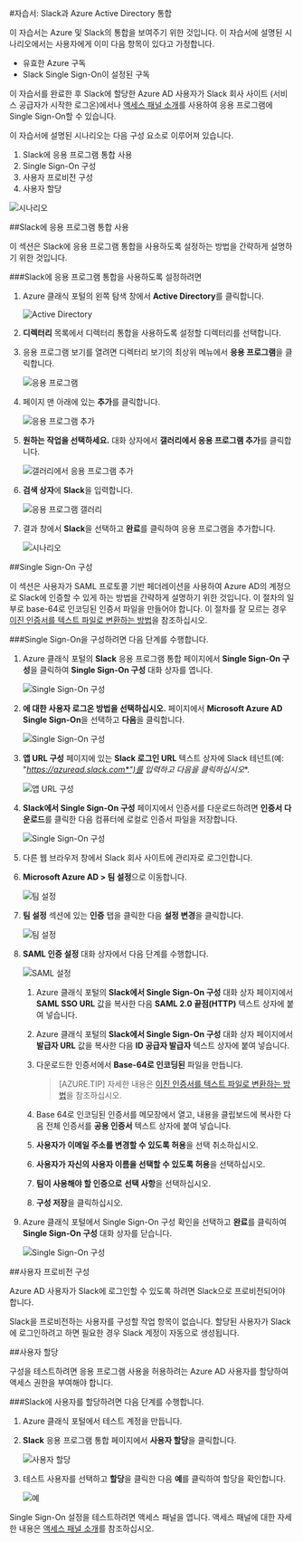 <properties 
    pageTitle="자습서: Slack과 Azure Active Directory 통합 | Microsoft Azure" 
    description="Azure Active Directory에서 Slack을 사용하여 Single Sign-On, 자동화된 프로비전 등을 사용하도록 설정하는 방법을 알아봅니다." 
    services="active-directory" 
    authors="jeevansd"  
    documentationCenter="na" 
    manager="femila"/>
<tags 
    ms.service="active-directory" 
    ms.devlang="na" 
    ms.topic="article" 
    ms.tgt_pltfrm="na" 
    ms.workload="identity" 
    ms.date="09/19/2016" 
    ms.author="jeedes" />

#자습서: Slack과 Azure Active Directory 통합
  
이 자습서는 Azure 및 Slack의 통합을 보여주기 위한 것입니다. 이 자습서에 설명된 시나리오에서는 사용자에게 이미 다음 항목이 있다고 가정합니다.

-   유효한 Azure 구독
-   Slack Single Sign-On이 설정된 구독
  
이 자습서를 완료한 후 Slack에 할당한 Azure AD 사용자가 Slack 회사 사이트 (서비스 공급자가 시작한 로그온)에서나 [액세스 패널 소개](active-directory-saas-access-panel-introduction.md)를 사용하여 응용 프로그램에 Single Sign-On할 수 있습니다.
  
이 자습서에 설명된 시나리오는 다음 구성 요소로 이루어져 있습니다.

1.  Slack에 응용 프로그램 통합 사용
2.  Single Sign-On 구성
3.  사용자 프로비전 구성
4.  사용자 할당

![시나리오](./media/active-directory-saas-slack-tutorial/IC794980.png "시나리오")

##Slack에 응용 프로그램 통합 사용
  
이 섹션은 Slack에 응용 프로그램 통합을 사용하도록 설정하는 방법을 간략하게 설명하기 위한 것입니다.

###Slack에 응용 프로그램 통합을 사용하도록 설정하려면

1.  Azure 클래식 포털의 왼쪽 탐색 창에서 **Active Directory**를 클릭합니다.

    ![Active Directory](./media/active-directory-saas-slack-tutorial/IC700993.png "Active Directory")

2.  **디렉터리** 목록에서 디렉터리 통합을 사용하도록 설정할 디렉터리를 선택합니다.

3.  응용 프로그램 보기를 열려면 디렉터리 보기의 최상위 메뉴에서 **응용 프로그램**을 클릭합니다.

    ![응용 프로그램](./media/active-directory-saas-slack-tutorial/IC700994.png "응용 프로그램")

4.  페이지 맨 아래에 있는 **추가**를 클릭합니다.

    ![응용 프로그램 추가](./media/active-directory-saas-slack-tutorial/IC749321.png "응용 프로그램 추가")

5.  **원하는 작업을 선택하세요.** 대화 상자에서 **갤러리에서 응용 프로그램 추가**를 클릭합니다.

    ![갤러리에서 응용 프로그램 추가](./media/active-directory-saas-slack-tutorial/IC749322.png "갤러리에서 응용 프로그램 추가")

6.  **검색 상자**에 **Slack**을 입력합니다.

    ![응용 프로그램 갤러리](./media/active-directory-saas-slack-tutorial/IC794981.png "응용 프로그램 갤러리")

7.  결과 창에서 **Slack**을 선택하고 **완료**를 클릭하여 응용 프로그램을 추가합니다.

    ![시나리오](./media/active-directory-saas-slack-tutorial/IC796925.png "시나리오")

##Single Sign-On 구성
  
이 섹션은 사용자가 SAML 프로토콜 기반 페더레이션을 사용하여 Azure AD의 계정으로 Slack에 인증할 수 있게 하는 방법을 간략하게 설명하기 위한 것입니다. 이 절차의 일부로 base-64로 인코딩된 인증서 파일을 만들어야 합니다. 이 절차를 잘 모르는 경우 [이진 인증서를 텍스트 파일로 변환하는 방법](http://youtu.be/PlgrzUZ-Y1o)을 참조하십시오.

###Single Sign-On을 구성하려면 다음 단계를 수행합니다.

1.  Azure 클래식 포털의 **Slack** 응용 프로그램 통합 페이지에서 **Single Sign-On 구성**을 클릭하여 **Single Sign-On 구성** 대화 상자를 엽니다.

    ![Single Sign-On 구성](./media/active-directory-saas-slack-tutorial/IC794982.png "Single Sign-On 구성")

2.  **에 대한 사용자 로그온 방법을 선택하십시오.** 페이지에서 **Microsoft Azure AD Single Sign-On**을 선택하고 **다음**을 클릭합니다.

    ![Single Sign-On 구성](./media/active-directory-saas-slack-tutorial/IC794983.png "Single Sign-On 구성")

3.  **앱 URL 구성** 페이지에 있는 **Slack 로그인 URL** 텍스트 상자에 Slack 테넌트(예: "*https://azuread.slack.com*")를 입력하고 *다음*을 클릭하십시오**.

    ![앱 URL 구성](./media/active-directory-saas-slack-tutorial/IC794984.png "앱 URL 구성")

4.  **Slack에서 Single Sign-On 구성** 페이지에서 인증서를 다운로드하려면 **인증서 다운로드**를 클릭한 다음 컴퓨터에 로컬로 인증서 파일을 저장합니다.

    ![Single Sign-On 구성](./media/active-directory-saas-slack-tutorial/IC794985.png "Single Sign-On 구성")

5.  다른 웹 브라우저 창에서 Slack 회사 사이트에 관리자로 로그인합니다.

6.  **Microsoft Azure AD > 팀 설정**으로 이동합니다.

    ![팀 설정](./media/active-directory-saas-slack-tutorial/IC794986.png "팀 설정")

7.  **팀 설정** 섹션에 있는 **인증** 탭을 클릭한 다음 **설정 변경**을 클릭합니다.

    ![팀 설정](./media/active-directory-saas-slack-tutorial/IC794987.png "팀 설정")

8.  **SAML 인증 설정** 대화 상자에서 다음 단계를 수행합니다.

    ![SAML 설정](./media/active-directory-saas-slack-tutorial/IC794988.png "SAML 설정")

    1.  Azure 클래식 포털의 **Slack에서 Single Sign-On 구성** 대화 상자 페이지에서 **SAML SSO URL** 값을 복사한 다음 **SAML 2.0 끝점(HTTP)** 텍스트 상자에 붙여 넣습니다.
    2.  Azure 클래식 포털의 **Slack에서 Single Sign-On 구성** 대화 상자 페이지에서 **발급자 URL** 값을 복사한 다음 **ID 공급자 발급자** 텍스트 상자에 붙여 넣습니다.
    3.  다운로드한 인증서에서 **Base-64로 인코딩된** 파일을 만듭니다.
    
        >[AZURE.TIP] 자세한 내용은 [이진 인증서를 텍스트 파일로 변환하는 방법](http://youtu.be/PlgrzUZ-Y1o)을 참조하십시오.

    4.  Base 64로 인코딩된 인증서를 메모장에서 열고, 내용을 클립보드에 복사한 다음 전체 인증서를 **공용 인증서** 텍스트 상자에 붙여 넣습니다.
    5.  **사용자가 이메일 주소를 변경할 수 있도록 허용**을 선택 취소하십시오.
    6.  **사용자가 자신의 사용자 이름을 선택할 수 있도록 허용**을 선택하십시오.
    7.  **팀이 사용해야 할 인증으로** **선택 사항**을 선택하십시오.
    8.  **구성 저장**을 클릭하십시오.

9.  Azure 클래식 포털에서 Single Sign-On 구성 확인을 선택하고 **완료**를 클릭하여 **Single Sign-On 구성** 대화 상자를 닫습니다.

    ![Single Sign-On 구성](./media/active-directory-saas-slack-tutorial/IC794989.png "Single Sign-On 구성")

##사용자 프로비전 구성
  
Azure AD 사용자가 Slack에 로그인할 수 있도록 하려면 Slack으로 프로비전되어야 합니다.
  
Slack을 프로비전하는 사용자를 구성할 작업 항목이 없습니다. 할당된 사용자가 Slack에 로그인하려고 하면 필요한 경우 Slack 계정이 자동으로 생성됩니다.

##사용자 할당
  
구성을 테스트하려면 응용 프로그램 사용을 허용하려는 Azure AD 사용자를 할당하여 액세스 권한을 부여해야 합니다.

###Slack에 사용자를 할당하려면 다음 단계를 수행합니다.

1.  Azure 클래식 포털에서 테스트 계정을 만듭니다.

2.  **Slack** 응용 프로그램 통합 페이지에서 **사용자 할당**을 클릭합니다.

    ![사용자 할당](./media/active-directory-saas-slack-tutorial/IC794990.png "사용자 할당")

3.  테스트 사용자를 선택하고 **할당**을 클릭한 다음 **예**를 클릭하여 할당을 확인합니다.

    ![예](./media/active-directory-saas-slack-tutorial/IC767830.png "예")
  
Single Sign-On 설정을 테스트하려면 액세스 패널을 엽니다. 액세스 패널에 대한 자세한 내용은 [액세스 패널 소개](active-directory-saas-access-panel-introduction.md)를 참조하십시오.

<!---HONumber=AcomDC_0921_2016-->